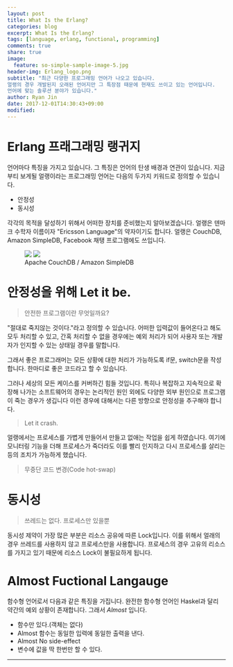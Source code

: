 ```yaml
---
layout: post
title: What Is the Erlang?
categories: blog
excerpt: What Is the Erlang?
tags: [language, erlang, functional, programming]
comments: true
share: true
image:
  feature: so-simple-sample-image-5.jpg
header-img: Erlang_logo.png
subtitle: "최근 다양한 프로그래밍 언어가 나오고 있습니다.
얼랭의 경우 개발된지 오래된 언어지만 그 특장점 때문에 현재도 쓰이고 있는 언어입니다.
언어에 맞는 솔루션 분야가 있습니다."
author: Ryan Jin
date: 2017-12-01T14:30:43+09:00
modified:
---
```


# Erlang 프래그래밍 랭귀지

언어마다 특징을 가지고 있습니다. 그 특징은 언어의 탄생 배경과 연관이 있습니다. 지금부티 보게될 얼랭이라는 프로그래밍 언어는 다음의 두가지 키워드로 정의할 수 있습니다.

- 안정성
- 동시성

각각의 목적을 달성하기 위해서 어떠한 장치를 준비했는지 알아보겠습니다.
얼랭은 덴마크 수학자 이름이자 "Ericsson Language"의 약자이기도 합니다. 얼랭은 CouchDB, Amazon SimpleDB, Facebook 채탱 프로그램에도 쓰입니다. 

<figure class="half">
	<img src="https://upload.wikimedia.org/wikipedia/en/thumb/f/f8/CouchDB.svg/256px-CouchDB.svg.png"></a>
	<img src="https://upload.wikimedia.org/wikipedia/uk/4/40/Simpledb.jpg">
	<figcaption>Apache CouchDB / Amazon SimpleDB<figcaption>
</figure>

# 안정성을 위해 Let it be. 

> 안전한 프로그램이란 무엇일까요?

"절대로 죽지않는 것이다."라고 정의할 수 있습니다. 어떠한 입력값이 들어온다고 해도 모두 처리할 수 있고, 간혹 처리할 수 없을 경우에는 예외 처리가 되어 사용자 또는 개발자가 인지할 수 있는 상태일 경우를 말합니다.

그래서 좋은 프로그래머는 모든 상황에 대한 처리가 가능하도록 if문, switch문을 작성합니다. 한마디로 좋은 코드라고 할 수 있습니다.

그러나 세상의 모든 케이스를 커버하긴 힘들 것입니다. 특히나 복잡하고 지속적으로 확장해 나가는 소프트웨어의 경우는 논리적인 원인 외에도 다양한 외부 원인으로 프로그램이 죽는 경우가 생깁니다 이런 경우에 대해서는 다른 방향으로 안정성을 추구해야 합니다.

> Let it crash.

얼랭에서는 프로세스를 가볍게 만들어서 만들고 없애는 작업을 쉽게 하였습니다. 여기에 모니터링 기능을 더해 프로세스가 죽더라도 이를 빨리 인지하고 다시 프로세스를 살리는 등의 조치가 가능하게 했습니다.

> 무중단 코드 변경(Code hot-swap)

# 동시성

> 쓰레드는 없다. 프로세스만 있을뿐

동시성 제약이 가장 많은 부분은 리소스 공유에 따른 Lock입니다. 이를 위해서 얼래의 경우 쓰레드를 사용하지 않고 프로세스만을 사용합니다. 프로세스의 경우 고유의 리소스를 가지고 있기 때문에 리소스 Lock이 불필요하게 됩니다.

# Almost Fuctional Langauge

함수형 언어로서 다음과 같은 특징을 가집니다. 완전한 함수형 언어인 Haskel과 달리 약간의 예외 상황이 존재합니다. 그래서 _Almost_ 입니다.

- 함수만 있다.(객체는 없다)
- Almost 함수는 동일한 입력에 동일한 출력을 낸다.
- Almost No side-effect
- 변수에 값을 딱 한번만 할 수 있다.

----






